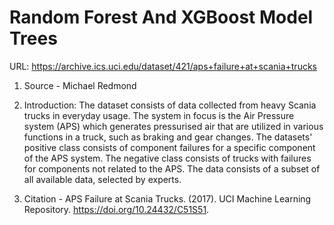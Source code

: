 # Random Forest And XGBoost Model Trees

URL: https://archive.ics.uci.edu/dataset/421/aps+failure+at+scania+trucks

1. Source - Michael Redmond

2. Introduction:
The dataset consists of data collected from heavy Scania trucks in everyday usage. The system in focus is the Air Pressure system (APS) which generates pressurised air that are utilized in various functions in a truck, such as braking and gear changes. The datasets' positive class consists of component failures for a specific component of the APS system. The negative class consists of trucks with failures for components not related to the APS. The data consists of a subset of all available data, selected by experts. 

3. Citation - APS Failure at Scania Trucks. (2017). UCI Machine Learning Repository. https://doi.org/10.24432/C51S51.